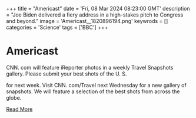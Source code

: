 +++
title = "Americast"
date = 'Fri, 08 Mar 2024 08:23:00 GMT'
description = "Joe Biden delivered a fiery address in a high-stakes pitch to Congress and beyond."
image = 'Americast__1820896194.png'
keywrods =  []
categories = 'Science'
tags = ['BBC']
+++

# Americast

CNN.
com will feature iReporter photos in a weekly Travel Snapshots gallery.
Please submit your best shots of the U.
S.

for next week.
Visit CNN.
com/Travel next Wednesday for a new gallery of snapshots.
We will feature a selection of the best shots from across the globe.


[Read More](https://www.bbc.co.uk/sounds/play/m001wy56)
